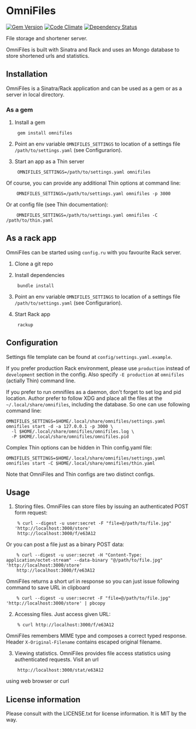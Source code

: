 # OmniFiles

[![Gem Version](https://img.shields.io/gem/v/omnifiles.svg)](https://rubygems.org/gems/omnifiles)
[![Code Climate](https://codeclimate.com/github/theirix/omnifiles/badges/gpa.svg)](https://codeclimate.com/github/theirix/omnifiles)
[![Dependency Status](https://gemnasium.com/theirix/omnifiles.svg)](https://gemnasium.com/theirix/omnifiles)

File storage and shortener server.

OmniFiles is built with Sinatra and Rack and uses an Mongo database to store shortened
urls and statistics.

## Installation

OmniFiles is a Sinatra/Rack application and can be used as a gem or as a server in local directory.

### As a gem

1. Install a gem

        gem install omnifiles

2. Point an env variable `OMNIFILES_SETTINGS` to location of a settings file `/path/to/settings.yaml` (see Configurarion).

3. Start an app as a Thin server

        OMNIFILES_SETTINGS=/path/to/settings.yaml omnifiles
Of course, you can provide any additional Thin options at command line:

        OMNIFILES_SETTINGS=/path/to/settings.yaml omnifiles -p 3000
Or at config file (see Thin documentation):

        OMNIFILES_SETTINGS=/path/to/settings.yaml omnifiles -C /path/to/thin.yaml


## As a rack app

OmniFiles can be started using `config.ru` with you favourite Rack server.

1. Clone a git repo

2. Install dependencies

        bundle install

3. Point an env variable `OMNIFILES_SETTINGS` to location of a settings file `/path/to/settings.yaml` (see Configurarion).

4. Start Rack app

        rackup

## Configuration

Settings file template can be found at `config/settings.yaml.example`.

If you prefer production Rack environment, please use `production` instead of `development` section in the config.
Also specify `-E production` at `omnifiles` (actially Thin) command line.

If you prefer to run omnifiles as a daemon, don't forget to set log and pid location. Author prefer to follow XDG and place all the files at the `~/.local/share/omnifiles`, including the database. So one can use following command line:

    OMNIFILES_SETTINGS=$HOME/.local/share/omnifiles/settings.yaml omnifiles start -d -a 127.0.0.1 -p 3000 \
      -l $HOME/.local/share/omnifiles/omnifiles.log \
      -P $HOME/.local/share/omnifiles/omnifiles.pid

Complex Thin options can be hidden in Thin config.yaml file:

    OMNIFILES_SETTINGS=$HOME/.local/share/omnifiles/settings.yaml omnifiles start -C $HOME/.local/share/omnifiles/thin.yaml

Note that OmniFiles and Thin configs are two distinct configs.

## Usage

1. Storing files.
OmniFiles can store files by issuing an authenticated POST form request:

        % curl --digest -u user:secret -F "file=@/path/to/file.jpg" 'http://localhost:3000/store'
        http://localhost:3000/f/e63A12
Or you can post a file just as a binary POST data:

        % curl --digest -u user:secret -H "Content-Type: application/octet-stream" --data-binary "@/path/to/file.jpg" 'http://localhost:3000/store'
        http://localhost:3000/f/e63A12
OmniFiles returns a short url in response so you can just issue following command to save URL in clipboard

        % curl --digest -u user:secret -F "file=@/path/to/file.jpg" 'http://localhost:3000/store' | pbcopy

2. Accessing files.
Just access given URL:

        % curl http://localhost:3000/f/e63A12
OmniFiles remembers MIME type and composes a correct typed response.
Header `X-Original-Filename` contains escaped original filename.

3. Viewing statistics.
OmniFiles provides file access statistics using authenticated requests.
Visit an url

        http://localhost:3000/stat/e63A12
using web browser or curl

## License information

Please consult with the LICENSE.txt for license information. It is MIT by the way.
